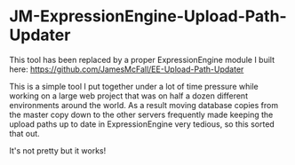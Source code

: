 JM-ExpressionEngine-Upload-Path-Updater
=======================================

This tool has been replaced by a proper ExpressionEngine module I built here: https://github.com/JamesMcFall/EE-Upload-Path-Updater

This is a simple tool I put together under a lot of time pressure while working on a large web project that was on half a dozen different environments around the world. As a result moving database copies from the master copy down to the other servers frequently made keeping the upload paths up to date in ExpressionEngine very tedious, so this sorted that out.

It's not pretty but it works!
